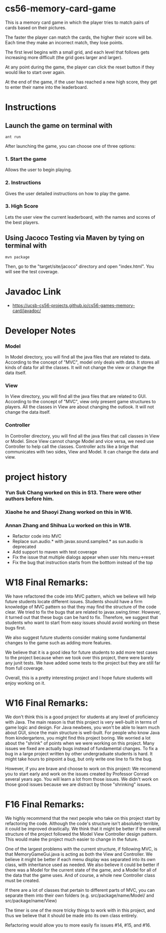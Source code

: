 cs56-memory-card-game
=====================

This is a memory card game in which the player tries to match pairs of cards
based on their pictures.

The faster the player can match the cards, the higher their score will be.
Each time they make an incorrect match, they lose points.

The first level begins with a small grid, and each level that follows gets
increasing more difficult (the grid goes larger and larger).

At any point during the game, the player can click the reset button if they
would like to start over again.

At the end of the game, if the user has reached a new high score, they get
to enter their name into the leaderboard.



Instructions
============
## Launch the game on terminal with
```
ant run
```

After launching the game, you can choose one of three options:

### 1. Start the game
Allows the user to begin playing.

### 2. Instructions
Gives the user detailed instructions on how to play the game.

### 3. High Score
Lets the user view the current leaderboard, with the names and scores of the best players.

## Using Jacoco Testing via Maven by tying on terminal with
```
mvn package
```

Then, go to the "target/site/jacoco" directory and open "index.html". You will see the test coverage.


Javadoc Link
===============
- https://ucsb-cs56-projects.github.io/cs56-games-memory-card/javadoc/


Developer Notes
===============

### Model
In Model directory, you will find all the java files that are related to data. 
According to the concept of "MVC", model only deals with data.
It stores all kinds of data for all the classes.
It will not change the view or change the data itself.

### View
In View directory, you will find all the java files that are related to GUI.
According to the concept of "MVC", view only present game structures to players.
All the classes in View are about changing the outlook.
It will not change the data itself.

### Controller
In Controller directory, you will find all the java files that call classes in View or Model.
Since View cannot change Model and vice versa, we need use Controller to help call the classes.
Controller acts like a brige that communicates with two sides, View and Model.
It can change the data and view.



project history
===============
### Yun Suk Chang worked on this in S13.  There were other authors before him.
### Xiaohe he and Shaoyi Zhang worked on this in W16.
### Annan Zhang and Shihua Lu worked on this in W18.
  - Refactor code into MVC
  - Replace sun.audio.* with javax.sound.sampled.* as sun.audio is deprecated
  - Add support to maven with test coverage
  - Fix the issue that multiple dialogs appear when user hits menu->reset
  - Fix the bug that instruction starts from the botttom instead of the top

# W18 Final Remarks:
We have refactored the code into MVC pattern, which we believe will help future students locate different issues.
Students should have a firm knowledge of MVC pattern so that they may find the structure of the code clear.
We tried to fix the bugs that are related to javax.swing.timer. However, it turned out that these bugs can be hard to fix.
Therefore, we suggest that students who want to start from easy issues should avoid working on these bugs first.

We also suggest future students consider making some fundamental changes to the game such as adding more features.

We believe that it is a good idea for future students to add more test cases to the project because when we took over this project, there were barely any junit tests. 
We have added some tests to the project but they are still far from full coverage.

Overall, this is a pretty interesting project and I hope future students will enjoy working on it.


# W16 Final Remarks:
We don't think this is a good project for students at any level of proficiency with Java.
The main reason is that this project is very well-built in terms of game logic and design.
For Java newbees, you won't be able to learn much about GUI, since the main structure is well-built.
For people who know Java from kindergartens, you might find this project boring.
We worried a lot about the "shrink" of points when we were working on this project.
Many issues we fixed are actually bugs instead of fundamental changes.
To fix a bug in a large project written by other undergraduate students is hard.
It might take hours to pinpoint a bug, but only write one line to fix the bug.

However, if you are brave and choose to work on this project:
We recomend you to start early and work on the issues created by Professor Conrad several years ago.
You will learn a lot from those issues. We didn't work on those good issues because we are distract by those "shrinking" issues.

# F16 Final Remarks:
We highly recommend that the next people who take on this project start by refactoring the code.
Although the code's structure isn't absolutely terrible, it could be improved drastically.
We think that it might be better if the overall structure of the project followed the
Model View Controller design pattern. This would make the project much easier to change in the future.

One of the largest problems with the current structure, if following MVC, is that MemoryGameGui.java is acting as
both the View and Controller. We believe it might be better if each menu display was separated into its own class, with
inheritance used as needed. We also believe it could be better if there was a Model for the current state of the game,
and a Model for all of the data that the game uses. And of course, a whole new Controller class must be created.

If there are a lot of classes that pertain to different parts of MVC, you can separate them into their own folders
(e.g. src/package/name/Model/ and src/package/name/View)

The timer is one of the more tricky things to work with in this project, and thus we believe that it should be made
into its own class entirely.

Refactoring would allow you to more easily fix issues #14, #15, and #16.
